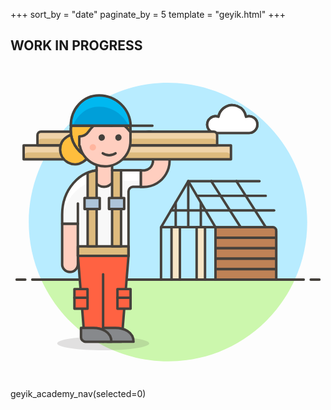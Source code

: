 +++
sort_by = "date"
paginate_by = 5
template = "geyik.html"
+++

## WORK IN PROGRESS

<svg viewBox="-2 -2 512 512" xmlns="http://www.w3.org/2000/svg" id="Wood-House-Builder-4--Streamline-Ux" height="512" width="512"><desc>Wood House Builder 4 Streamline Illustration: https://streamlinehq.com</desc><path d="M480.29114000000004 254.032512C480.31298400000003 79.833724 291.751004 -29.064204 140.879576 58.01614C40.075103999999996 116.198396 -0.153924 241.357912 47.87138 347.377512H460.12862C473.44126800000004 318.060832 480.31654000000003 286.23107600000003 480.29114000000004 254.032512Z" fill="#b8ecff" stroke-width="4"></path><path d="M47.87138 347.377512C119.75084 506.05537599999997 336.44890799999996 527.417284 437.928004 385.82955599999997C446.570608 373.77116 454.006712 360.891836 460.12862 347.377512Z" fill="#ccf7ad" stroke-width="4"></path><path d="M33.366456 347.377512H474.633544" fill="none" stroke="#45413c" stroke-linecap="round" stroke-linejoin="round" stroke-width="4"></path><path d="M7.908544 347.377512H22.051772000000003" fill="none" stroke="#45413c" stroke-linecap="round" stroke-linejoin="round" stroke-width="4"></path><path d="M485.948228 347.377512H500.09145600000005" fill="none" stroke="#45413c" stroke-linecap="round" stroke-linejoin="round" stroke-width="4"></path><path d="M286.9311 187.395612V262.280908" fill="none" stroke="#45413c" stroke-linecap="round" stroke-linejoin="round" stroke-width="4"></path><path d="M242.685316 262.280908H331.181964V347.377512H242.685316Z" fill="none" stroke="#45413c" stroke-linecap="round" stroke-linejoin="round" stroke-width="4"></path><path d="M259.70230000000004 262.280908H273.319748V347.377512H259.70230000000004Z" fill="#f7e5c6" stroke="#45413c" stroke-linecap="round" stroke-linejoin="round" stroke-width="4"></path><path d="M300.553628 262.280908H314.16498V347.377512H300.553628Z" fill="#f7e5c6" stroke="#45413c" stroke-linecap="round" stroke-linejoin="round" stroke-width="4"></path><path d="M429.89601600000003 347.377512H331.181964V262.280908H424.23842C427.36312799999996 262.280908 429.89601600000003 264.813796 429.89601600000003 267.937996Z" fill="#bf8256" stroke="#45413c" stroke-linecap="round" stroke-linejoin="round" stroke-width="4"></path><path d="M429.89601600000003 279.30348000000004H331.181964V262.280908H424.23842C427.36312799999996 262.280908 429.89601600000003 264.813796 429.89601600000003 267.937996Z" fill="#bf8256" stroke="#45413c" stroke-linecap="round" stroke-linejoin="round" stroke-width="4"></path><path d="M331.181964 279.30348000000004H429.890428V296.320972H331.181964Z" fill="#bf8256" stroke="#45413c" stroke-linecap="round" stroke-linejoin="round" stroke-width="4"></path><path d="M331.181964 296.320972H429.890428V313.343544H331.181964Z" fill="#bf8256" stroke="#45413c" stroke-linecap="round" stroke-linejoin="round" stroke-width="4"></path><path d="M331.181964 313.337956H429.890428V330.360528H331.181964Z" fill="#bf8256" stroke="#45413c" stroke-linecap="round" stroke-linejoin="round" stroke-width="4"></path><path d="M331.181964 330.360528H429.890428V347.377512H331.181964Z" fill="#bf8256" stroke="#45413c" stroke-linecap="round" stroke-linejoin="round" stroke-width="4"></path><path d="M242.685316 262.280908L286.9311 187.395612L331.181964 262.280908H242.685316Z" fill="none" stroke="#45413c" stroke-linecap="round" stroke-linejoin="round" stroke-width="4"></path><path d="M286.9311 187.395612H402.661628" fill="none" stroke="#45413c" stroke-linecap="round" stroke-linejoin="round" stroke-width="4"></path><path d="M301.011844 211.22386000000003H412.87903200000005" fill="none" stroke="#45413c" stroke-linecap="round" stroke-linejoin="round" stroke-width="4"></path><path d="M258.774692 235.047028H426.49038400000006" fill="none" stroke="#45413c" stroke-linecap="round" stroke-linejoin="round" stroke-width="4"></path><path d="M324.376288 187.395612L372.027704 262.280908" fill="none" stroke="#45413c" stroke-linecap="round" stroke-linejoin="round" stroke-width="4"></path><path d="M365.22202799999997 187.395612L412.87903200000005 262.280908" fill="none" stroke="#45413c" stroke-linecap="round" stroke-linejoin="round" stroke-width="4"></path><path d="M266.514072 221.961456V262.280908" fill="none" stroke="#45413c" stroke-linecap="round" stroke-linejoin="round" stroke-width="4"></path><path d="M307.359304 221.961456V262.280908" fill="none" stroke="#45413c" stroke-linecap="round" stroke-linejoin="round" stroke-width="4"></path><path d="M399.261584 95.493332C399.314924 85.90584799999999 389.663432 79.300832 380.745492 82.820764C377.91898000000003 65.632076 357.545132 57.948068 344.071956 68.990464C339.81796399999996 72.476868 336.97926 77.3938 336.087212 82.820764C326.3011 79.149956 316.21069600000004 87.44966000000001 317.924688 97.760028C319.005204 104.258872 324.594728 109.044232 331.181964 109.11027200000001H385.650232C393.168632 109.10722399999999 399.261584 103.011732 399.261584 95.493332Z" fill="#ffffff" stroke="#45413c" stroke-linecap="round" stroke-linejoin="round" stroke-width="4"></path><path d="M399.261584 95.493332C399.314924 85.90584799999999 389.663432 79.300832 380.745492 82.820764C377.91898000000003 65.632076 357.545132 57.948068 344.071956 68.990464C339.81796399999996 72.476868 336.97926 77.3938 336.087212 82.820764C326.3011 79.149956 316.21069600000004 87.44966000000001 317.924688 97.760028C319.005204 104.258872 324.594728 109.044232 331.181964 109.11027200000001H385.650232C393.168632 109.10722399999999 399.261584 103.011732 399.261584 95.493332Z" fill="#ffffff" stroke="#45413c" stroke-linecap="round" stroke-linejoin="round" stroke-width="4"></path><path d="M214.2744 196.7865C246.793004 196.775832 267.105384 161.566352 250.836684 133.409944C249.63272400000002 131.327144 248.253504 129.350516 246.71324800000002 127.50190400000001L233.59414800000002 111.763556C231.034336 108.69422 227.238052 106.926888 223.241616 106.943652C212.859112 106.950764 206.378048 118.194328 211.57488800000002 127.18186399999999C211.958428 127.84531199999999 212.39835599999998 128.47472399999998 212.88857600000003 129.063496L226.002088 144.796256C233.532172 153.82748 228.461316 167.623236 216.87536 169.62882000000002C216.016332 169.777156 215.146128 169.85234 214.274908 169.85234H209.748628V196.814948Z" fill="#ffcebf" stroke="#45413c" stroke-linecap="round" stroke-linejoin="round" stroke-width="4"></path><path d="M223.45091200000002 451.115176C223.45091200000002 457.30972800000006 189.96558399999998 462.33333999999996 148.65604000000002 462.33333999999996S73.85558 457.30972800000006 73.85558 451.115176S107.346496 439.896504 148.65604000000002 439.896504S223.45091200000002 444.91452799999996 223.45091200000002 451.115176Z" fill="#45413c" opacity=".15" stroke-width="4"></path><path d="M189.807088 308.942232L178.56606399999998 448.41668H118.728744L107.527344 308.942232H189.807088Z" fill="#ff6242" stroke-width="4"></path><path d="M188.200284 328.88377199999996L189.807088 308.942232H107.527344L109.12856 328.88377199999996H188.200284Z" fill="#ff6242" stroke-width="4"></path><path d="M148.53158 338.91981999999996V448.41668" fill="none" stroke="#45413c" stroke-linecap="round" stroke-linejoin="round" stroke-width="4"></path><path d="M81.962244 256.510536V321.959732C81.653888 329.08290800000003 87.334852 335.031588 94.46514 335.050384C101.70261599999999 335.06918 107.574588 329.197208 107.555792 321.959732V256.510536Z" fill="#ffcebf" stroke="#45413c" stroke-linecap="round" stroke-linejoin="round" stroke-width="4"></path><path d="M209.76031200000003 169.67708000000002H143.92656C109.70006000000001 169.67708000000002 81.962244 201.867008 81.962244 241.569748V256.516124H107.527344V308.942232H189.807088V204.107288C190.004192 200.23531200000002 192.974976 197.075044 196.827648 196.63968799999998H209.76031200000003Z" fill="#f8f8f8" stroke-width="4"></path><path d="M107.527344 293.277036H189.807088V308.94782H107.527344Z" fill="#debb7e" stroke="#45413c" stroke-linecap="round" stroke-linejoin="round" stroke-width="4"></path><path d="M81.962244 256.510536V241.586512C81.962244 201.88377200000002 109.682788 169.69384399999998 143.92656 169.69384399999998H209.76031200000003V186.88100799999998H143.92656C110.350808 186.88100799999998 83.020408 217.85427600000003 81.99069200000001 256.516124" fill="#ffffff" stroke-width="4"></path><path d="M209.76031200000003 169.67708000000002H143.92656C109.70006000000001 169.67708000000002 81.962244 201.867008 81.962244 241.569748V256.516124H107.527344V308.942232H189.807088V204.107288C190.004192 200.23531200000002 192.974976 197.075044 196.827648 196.63968799999998H209.76031200000003Z" fill="none" stroke="#45413c" stroke-linecap="round" stroke-linejoin="round" stroke-width="4"></path><path d="M107.527344 256.510536V223.74352" fill="none" stroke="#45413c" stroke-linecap="round" stroke-linejoin="round" stroke-width="4"></path><path d="M131.192016 171.199048C133.42721600000002 170.65701199999998 135.69442 170.258232 137.98042 170.00524800000002V137.78687200000002H163.14978800000003V169.67708000000002H168.64329999999998C168.89831600000002 171.17212400000003 169.02684000000002 172.68596399999998 169.027856 174.202852C169.027856 186.60363999999998 160.541716 196.673724 150.030688 196.673724C138.69924 196.66204000000002 129.69290800000002 184.93486 131.192016 171.199048Z" fill="#ffcebf" stroke="#45413c" stroke-linecap="round" stroke-linejoin="round" stroke-width="4"></path><path d="M123.385072 173.699424C128.05664 171.79086800000002 132.970524 170.539664 137.986516 169.98238800000001V293.254684H123.385072V173.699424Z" fill="#debb7e" stroke="#45413c" stroke-linecap="round" stroke-linejoin="round" stroke-width="4"></path><path d="M118.298976 214.76004799999998H143.072104V232.7275H118.298976Z" fill="#adc4d9" stroke="#45413c" stroke-linecap="round" stroke-linejoin="round" stroke-width="4"></path><path d="M177.72887999999998 169.67708000000002V293.277036H163.12134V169.67708000000002Z" fill="#debb7e" stroke="#45413c" stroke-linecap="round" stroke-linejoin="round" stroke-width="4"></path><path d="M158.04134 214.76004799999998H182.814468V232.7275H158.04134Z" fill="#adc4d9" stroke="#45413c" stroke-linecap="round" stroke-linejoin="round" stroke-width="4"></path><path d="M189.807088 308.942232L178.56606399999998 448.41668H118.728744L107.527344 308.942232H189.807088Z" fill="none" stroke="#45413c" stroke-linecap="round" stroke-linejoin="round" stroke-width="4"></path><path d="M101.90988 362.80496400000004H123.198128V394.734796H101.90988Z" fill="#ff6242" stroke="#45413c" stroke-linecap="round" stroke-linejoin="round" stroke-width="4"></path><path d="M101.90988 376.993404H123.198128" fill="#9ceb60" stroke="#45413c" stroke-linecap="round" stroke-linejoin="round" stroke-width="4"></path><path d="M171.84522400000003 362.80496400000004H193.133472V394.734796H171.84522400000003Z" fill="#ff6242" stroke="#45413c" stroke-linecap="round" stroke-linejoin="round" stroke-width="4"></path><path d="M171.84522400000003 376.993404H193.133472" fill="#9ceb60" stroke="#45413c" stroke-linecap="round" stroke-linejoin="round" stroke-width="4"></path><path d="M197.958964 448.41668C197.958964 432.327304 182.226204 425.951396 168.32072 425.951396H148.520404V440.94908000000004C148.520404 445.073532 151.863552 448.41668 155.988004 448.41668Z" fill="#87898c" stroke="#45413c" stroke-linecap="round" stroke-linejoin="round" stroke-width="4"></path><path d="M161.978848 448.41668C161.978848 432.327304 146.251676 425.951396 132.340604 425.951396H112.56822799999999V440.94908000000004C112.56822799999999 445.073532 115.911376 448.41668 120.03582800000001 448.41668Z" fill="#87898c" stroke="#45413c" stroke-linecap="round" stroke-linejoin="round" stroke-width="4"></path><path d="M19.347688 129.386076H356.35692V151.850852H19.347688Z" fill="#debb7e" stroke-width="4"></path><path d="M356.35692 135.04316400000002C356.35692 131.918964 353.82403200000005 129.386076 350.69983199999996 129.386076H25.004776C21.880576 129.386076 19.347688 131.918964 19.347688 135.04316400000002V144.383252C19.349212 145.00707599999998 19.426935999999998 145.62836000000001 19.579843999999998 146.23338800000002C20.429219999999997 142.92884800000002 23.409148000000002 140.61948 26.820876000000002 140.621004H348.88932C352.299016 140.62202 355.275896 142.93088 356.125272 146.23338800000002C356.28072000000003 145.628868 356.35844399999996 145.007584 356.35692 144.383252Z" fill="#f0d3a8" stroke-width="4"></path><path d="M333.88655600000004 129.386076H41.812464000000006V112.60074000000002C41.812464000000006 109.47654 44.345352 106.943652 47.470060000000004 106.943652H328.22896C331.35366799999997 106.943652 333.88655600000004 109.47654 333.88655600000004 112.60074000000002Z" fill="#debb7e" stroke-width="4"></path><path d="M333.88655600000004 112.60074000000002C333.88655600000004 109.47654 331.35316 106.943652 328.22896 106.943652H47.470060000000004C44.345352 106.943652 41.812464000000006 109.47654 41.812464000000006 112.60074000000002V125.88951200000001C41.812464000000006 121.765568 45.156119999999994 118.42191199999999 49.280063999999996 118.42191199999999H326.41285999999997C330.537312 118.42242 333.88046 121.765568 333.88046 125.88951200000001Z" fill="#f0d3a8" stroke-width="4"></path><path d="M19.347688 129.386076H356.35692V151.850852H19.347688Z" fill="none" stroke="#45413c" stroke-linecap="round" stroke-linejoin="round" stroke-width="4"></path><path d="M333.88655600000004 129.386076H41.812464000000006V112.60074000000002C41.812464000000006 109.47654 44.345352 106.943652 47.470060000000004 106.943652H328.22896C331.35366799999997 106.943652 333.88655600000004 109.47654 333.88655600000004 112.60074000000002Z" fill="none" stroke="#45413c" stroke-linecap="round" stroke-linejoin="round" stroke-width="4"></path><path d="M91.689936 157.135068C108.23295600000002 165.817296 127.971296 153.335228 127.21844 134.667752C126.869444 126.003812 121.92457200000001 118.18467600000001 114.247168 114.15522C97.704148 105.472992 77.966316 117.954552 78.71866399999999 136.622536C79.06766 145.285968 84.01253200000001 153.105612 91.689936 157.135068Z" fill="#ffbe3d" stroke="#45413c" stroke-linecap="round" stroke-linejoin="round" stroke-width="4"></path><path d="M95.91903599999999 104.426004C95.91903599999999 141.796008 136.373108 165.152324 168.736264 146.467068C183.7563 137.795508 193.00901199999998 121.76963200000002 193.00901199999998 104.426004C193.00901199999998 67.056 152.55494000000002 43.699684 120.191276 62.38494C105.17124 71.0565 95.91903599999999 87.082376 95.91903599999999 104.426004Z" fill="#ffbe3d" stroke="#45413c" stroke-linecap="round" stroke-linejoin="round" stroke-width="4"></path><path d="M95.91903599999999 104.426004C95.91903599999999 141.796008 136.373108 165.152324 168.736264 146.467068C183.7563 137.795508 193.00901199999998 121.76963200000002 193.00901199999998 104.426004C193.00901199999998 67.056 152.55494000000002 43.699684 120.191276 62.38494C105.17124 71.0565 95.91903599999999 87.082376 95.91903599999999 104.426004Z" fill="none" stroke="#45413c" stroke-linecap="round" stroke-linejoin="round" stroke-width="4"></path><path d="M175.675036 94.02216399999999C168.25823599999998 94.02216399999999 165.752272 97.49028 161.803588 97.49028C154.97048 95.78441600000001 148.012912 94.62516 140.995908 94.02216399999999C135.0391 94.02216399999999 129.081784 100.84511200000001 125.076204 106.67746000000001C121.64314 111.750348 115.927124 114.800888 109.80166 114.829844V130.002788C110.089188 130.10388 110.381796 130.188716 110.678468 130.257296C117.219984 161.613088 155.251912 174.129192 179.13603999999998 152.78608C187.967112 144.894808 193.01714 133.61416 193.020188 121.771156V107.89412S183.08624799999998 94.02216399999999 175.675036 94.02216399999999Z" fill="#ffcebf" stroke="#45413c" stroke-linecap="round" stroke-linejoin="round" stroke-width="4"></path><path d="M147.931632 142.086584C154.230832 146.289776 162.440112 146.289776 168.739312 142.086584" fill="none" stroke="#45413c" stroke-linecap="round" stroke-linejoin="round" stroke-width="4"></path><path d="M137.03046 132.40105599999998C137.03046 136.381744 132.72109600000002 138.86942000000002 129.274316 136.879076C125.82702800000001 134.88924 125.82702800000001 129.91338 129.274316 127.92354399999999C130.060192 127.46939200000001 130.951732 127.230632 131.859528 127.230632C134.71499599999999 127.230632 137.03046 129.545588 137.03046 132.40105599999998Z" fill="#ffb59e" stroke-width="4"></path><path d="M141.19961600000002 116.476272C141.187424 120.400064 145.42719200000002 122.86589599999999 148.8313 120.91466799999999C150.42134 120.003316 151.39974800000002 118.30862800000001 151.39416 116.476272C151.406352 112.55247999999999 147.166584 110.086648 143.76196800000002 112.037368C142.172436 112.94872000000001 141.194028 114.643408 141.19961600000002 116.476272Z" fill="#45413c" stroke-width="4"></path><path d="M168.365932 116.476272C168.353232 120.400064 172.59350799999999 122.86589599999999 175.99761600000002 120.91466799999999C177.58765599999998 120.003316 178.56606399999998 118.30862800000001 178.56047600000002 116.476272C178.572668 112.55247999999999 174.33290000000002 110.086648 170.92828400000002 112.037368C169.338244 112.94872000000001 168.359836 114.643408 168.365932 116.476272Z" fill="#45413c" stroke-width="4"></path><path d="M95.94138799999999 97.388172C95.94138799999999 70.476872 115.340384 47.960788 142.251684 47.960788C169.774616 48.103536000000005 192.307972 69.886068 193.382392 97.388172" fill="#009fd9" stroke-width="4"></path><path d="M142.251684 66.211196C162.812984 66.439288 181.36463600000002 78.601316 189.773052 97.36582H193.382392C192.307972 69.86371600000001 169.774616 48.080676000000004 142.251684 47.938436C115.340384 47.938436 95.94138799999999 70.454012 95.94138799999999 97.36582H99.556316C106.78668 79.54518 121.817892 66.211196 142.251684 66.211196Z" fill="#00b8f0" stroke-width="4"></path><path d="M95.94138799999999 97.388172H228.66096000000002" fill="#ffcebf" stroke="#45413c" stroke-linecap="round" stroke-linejoin="round" stroke-width="4"></path><path d="M95.94138799999999 97.388172C95.94138799999999 70.476872 115.340384 47.960788 142.251684 47.960788C169.774616 48.103536000000005 192.307972 69.886068 193.382392 97.388172Z" fill="none" stroke="#45413c" stroke-linecap="round" stroke-linejoin="round" stroke-width="4"></path></svg>


geyik_academy_nav(selected=0)